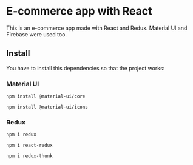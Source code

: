 # E-commerce app with React

This is an e-commerce app made with React and Redux. Material UI and Firebase were used too.

## Install

You have to install this dependencies so that the project works:

### Material UI

```
npm install @material-ui/core

npm install @material-ui/icons
```

### Redux

```
npm i redux

npm i react-redux

npm i redux-thunk
```